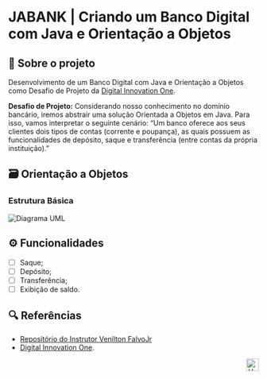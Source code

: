# JABANK | Criando um Banco Digital com Java e Orientação a Objetos

## 🏦 Sobre o projeto

Desenvolvimento de um Banco Digital com Java e Orientação a Objetos como Desafio de Projeto
da [Digital Innovation One](https://www.dio.me/).

**Desafio de Projeto:** Considerando nosso conhecimento no domínio bancário, iremos abstrair uma solução Orientada a
Objetos em Java. Para isso, vamos interpretar o seguinte cenário: “Um banco oferece aos seus clientes dois tipos de
contas (corrente e poupança), as quais possuem as funcionalidades de depósito, saque e transferência (entre contas da
própria instituição).”
<br>

## 🗃 Orientação a Objetos

### **Estrutura Básica**

<img alt="Diagrama UML" src="">

## ⚙ Funcionalidades

- [ ] Saque;
- [ ] Depósito;
- [ ] Transferência;
- [ ] Exibição de saldo.

## 🔍 Referências

- [Repositório do Instrutor Venilton FalvoJr](https://github.com/falvojr/lab-banco-digital-oo)
- [Digital Innovation One](https://www.dio.me/).

<div align="right">
  <a href="#top">
    <img alt="Up" height="25" src="https://raw.githubusercontent.com/FortAwesome/Font-Awesome/6.x/svgs/solid/angle-up.svg">
  </a>
</div>
